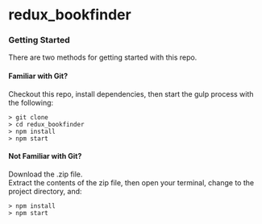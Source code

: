 # redux_bookfinder

### Getting Started

There are two methods for getting started with this repo.

#### Familiar with Git?
Checkout this repo, install dependencies, then start the gulp process with the following:

```
> git clone
> cd redux_bookfinder
> npm install
> npm start
```

#### Not Familiar with Git?
Download the .zip file.  
Extract the contents of the zip file, then open your terminal, change to the project directory, and:

```
> npm install
> npm start
```
